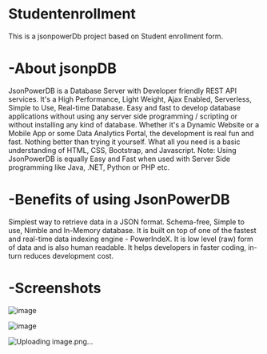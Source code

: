 # Studentenrollment
This is a jsonpowerDb project based on Student enrollment form. 

# -About jsonpDB
JsonPowerDB is a Database Server with Developer friendly REST API services. It's a High Performance, Light Weight, Ajax Enabled, Serverless, Simple to Use, Real-time Database.
Easy and fast to develop database applications without using any server side programming / scripting or without installing any kind of database.
Whether it's a Dynamic Website or a Mobile App or some Data Analytics Portal, the development is real fun and fast. Nothing better than trying it yourself. What all you need is a basic understanding of HTML, CSS, Bootstrap, and Javascript.
Note: Using JsonPowerDB is equally Easy and Fast when used with Server Side programming like Java, .NET, Python or PHP etc.


# -Benefits of using JsonPowerDB
Simplest way to retrieve data in a JSON format.
Schema-free, Simple to use, Nimble and In-Memory database.
It is built on top of one of the fastest and real-time data indexing engine - PowerIndeX.
It is low level (raw) form of data and is also human readable.
It helps developers in faster coding, in-turn reduces development cost.


# -Screenshots
![image](https://github.com/aditi059/Studentenrollment/assets/121781703/b5019e0f-be81-44e0-ae84-94689a99e0d1)

![image](https://github.com/aditi059/Studentenrollment/assets/121781703/fb61921a-b506-4321-8851-ebd6a63d142a)

![Uploading image.png…]()



